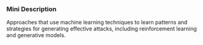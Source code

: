 ### Mini Description

Approaches that use machine learning techniques to learn patterns and strategies for generating effective attacks, including reinforcement learning and generative models.
